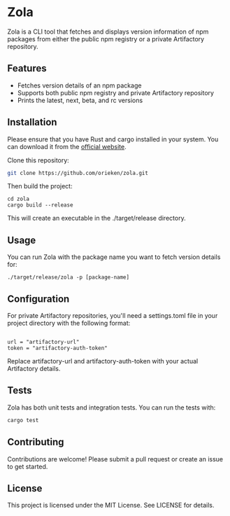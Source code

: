 # Zola

Zola is a CLI tool that fetches and displays version information of npm packages from either the public npm registry or a private Artifactory repository.

## Features

- Fetches version details of an npm package
- Supports both public npm registry and private Artifactory repository
- Prints the latest, next, beta, and rc versions

## Installation

Please ensure that you have Rust and cargo installed in your system. You can download it from the [official website](https://www.rust-lang.org/tools/install).

Clone this repository:

```sh
git clone https://github.com/orieken/zola.git
```

Then build the project:
```shell
cd zola
cargo build --release
```
This will create an executable in the ./target/release directory.

## Usage
You can run Zola with the package name you want to fetch version details for:
```shell
./target/release/zola -p [package-name]
```
## Configuration
For private Artifactory repositories, you'll need a settings.toml file in your project directory with the following format:

```shell

url = "artifactory-url"
token = "artifactory-auth-token"
```
Replace artifactory-url and artifactory-auth-token with your actual Artifactory details.

## Tests
Zola has both unit tests and integration tests. You can run the tests with:

```sh
cargo test
```

## Contributing
Contributions are welcome! Please submit a pull request or create an issue to get started.

## License
This project is licensed under the MIT License. See LICENSE for details.
